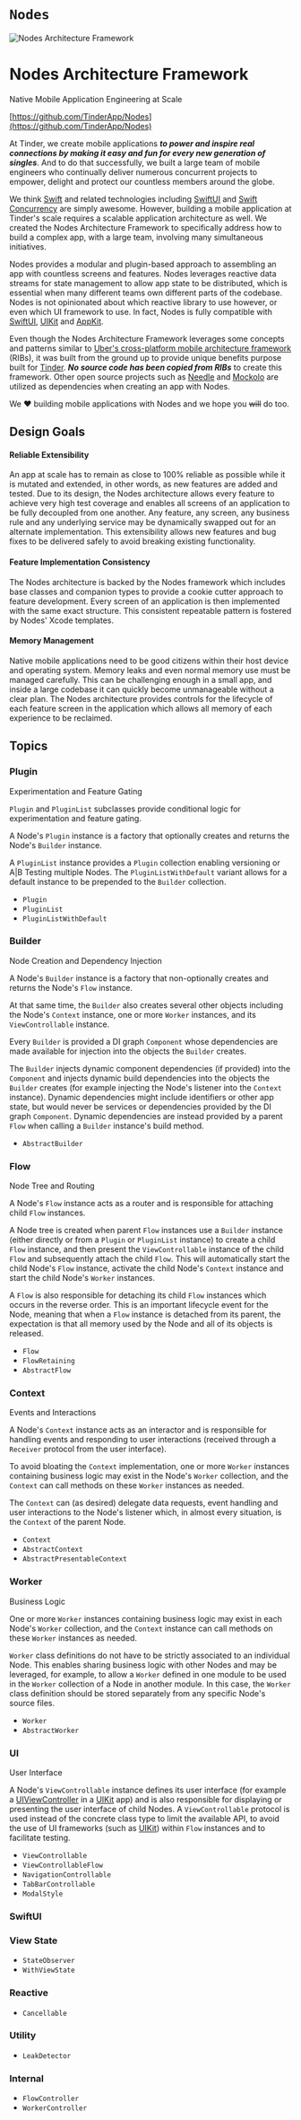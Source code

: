 # ``Nodes``

![Nodes Architecture Framework](Nodes)

# Nodes Architecture Framework

Native Mobile Application Engineering at Scale

[https://github.com/TinderApp/Nodes](https://github.com/TinderApp/Nodes)

At Tinder, we create mobile applications ***to power and inspire real connections by making it easy and fun for every new generation of singles***. And to do that successfully, we built a large team of mobile engineers who continually deliver numerous concurrent projects to empower, delight and protect our countless members around the globe.

We think [Swift](https://developer.apple.com/swift) and related technologies including [SwiftUI](https://developer.apple.com/xcode/swiftui) and [Swift Concurrency](https://developer.apple.com/documentation/swift/swift_standard_library/concurrency) are simply awesome. However, building a mobile application at Tinder's scale requires a scalable application architecture as well. We created the Nodes Architecture Framework to specifically address how to build a complex app, with a large team, involving many simultaneous initiatives.

Nodes provides a modular and plugin-based approach to assembling an app with countless screens and features. Nodes leverages reactive data streams for state management to allow app state to be distributed, which is essential when many different teams own different parts of the codebase. Nodes is not opinionated about which reactive library to use however, or even which UI framework to use. In fact, Nodes is fully compatible with [SwiftUI](https://developer.apple.com/documentation/swiftui), [UIKit](https://developer.apple.com/documentation/uikit) and [AppKit](https://developer.apple.com/documentation/appkit).

Even though the Nodes Architecture Framework leverages some concepts and patterns similar to [Uber's cross-platform mobile architecture framework](https://github.com/uber/RIBs) (RIBs), it was built from the ground up to provide unique benefits purpose built for [Tinder](https://github.com/tinder). ***No source code has been copied from RIBs*** to create this framework. Other open source projects such as [Needle](https://github.com/uber/needle) and [Mockolo](https://github.com/uber/mockolo) are utilized as dependencies when creating an app with Nodes.

We ❤️ building mobile applications with Nodes and we hope you ~~will~~ do too.

## Design Goals

#### Reliable Extensibility

An app at scale has to remain as close to 100% reliable as possible while it is mutated and extended, in other words, as new features are added and tested. Due to its design, the Nodes architecture allows every feature to achieve very high test coverage and enables all screens of an application to be fully decoupled from one another. Any feature, any screen, any business rule and any underlying service may be dynamically swapped out for an alternate implementation. This extensibility allows new features and bug fixes to be delivered safely to avoid breaking existing functionality.

#### Feature Implementation Consistency

The Nodes architecture is backed by the Nodes framework which includes base classes and companion types to provide a cookie cutter approach to feature development. Every screen of an application is then implemented with the same exact structure. This consistent repeatable pattern is fostered by Nodes' Xcode templates.

#### Memory Management

Native mobile applications need to be good citizens within their host device and operating system. Memory leaks and even normal memory use must be managed carefully. This can be challenging enough in a small app, and inside a large codebase it can quickly become unmanageable without a clear plan. The Nodes architecture provides controls for the lifecycle of each feature screen in the application which allows all memory of each experience to be reclaimed.

## Topics

### Plugin

Experimentation and Feature Gating

`Plugin` and `PluginList` subclasses provide conditional logic for experimentation and feature gating.

A Node's `Plugin` instance is a factory that optionally creates and returns the Node's `Builder` instance.

A `PluginList` instance provides a `Plugin` collection enabling versioning or A|B Testing multiple Nodes. The `PluginListWithDefault` variant allows for a default instance to be prepended to the `Builder` collection.

- ``Plugin``
- ``PluginList``
- ``PluginListWithDefault``

### Builder

Node Creation and Dependency Injection

A Node's `Builder` instance is a factory that non-optionally creates and returns the Node's `Flow` instance.

At that same time, the `Builder` also creates several other objects including the Node's `Context` instance, one or more `Worker` instances, and its ``ViewControllable`` instance.

Every `Builder` is provided a DI graph `Component` whose dependencies are made available for injection into the objects the `Builder` creates.

The `Builder` injects dynamic component dependencies (if provided) into the `Component` and injects dynamic build dependencies into the objects the `Builder` creates (for example injecting the Node's listener into the `Context` instance). Dynamic dependencies might include identifiers or other app state, but would never be services or dependencies provided by the DI graph `Component`. Dynamic dependencies are instead provided by a parent `Flow` when calling a `Builder` instance's build method.

- ``AbstractBuilder``

### Flow

Node Tree and Routing

A Node's `Flow` instance acts as a router and is responsible for attaching child `Flow` instances.

A Node tree is created when parent `Flow` instances use a `Builder` instance (either directly or from a `Plugin` or `PluginList` instance) to create a child `Flow` instance, and then present the ``ViewControllable`` instance of the child `Flow` and subsequently attach the child `Flow`. This will automatically start the child Node's `Flow` instance, activate the child Node's `Context` instance and start the child Node's `Worker` instances.

A `Flow` is also responsible for detaching its child `Flow` instances which occurs in the reverse order. This is an important lifecycle event for the Node, meaning that when a `Flow` instance is detached from its parent, the expectation is that all memory used by the Node and all of its objects is released.

- ``Flow``
- ``FlowRetaining``
- ``AbstractFlow``

### Context

Events and Interactions

A Node's `Context` instance acts as an interactor and is responsible for handling events and responding to user interactions (received through a `Receiver` protocol from the user interface).

To avoid bloating the `Context` implementation, one or more `Worker` instances containing business logic may exist in the Node's `Worker` collection, and the `Context` can call methods on these `Worker` instances as needed.

The `Context` can (as desired) delegate data requests, event handling and user interactions to the Node's listener which, in almost every situation, is the `Context` of the parent Node.

- ``Context``
- ``AbstractContext``
- ``AbstractPresentableContext``

### Worker

Business Logic

One or more `Worker` instances containing business logic may exist in each Node's `Worker` collection, and the `Context` instance can call methods on these `Worker` instances as needed.

`Worker` class definitions do not have to be strictly associated to an individual Node. This enables sharing business logic with other Nodes and may be leveraged, for example, to allow a `Worker` defined in one module to be used in the `Worker` collection of a Node in another module. In this case, the `Worker` class definition should be stored separately from any specific Node's source files.

- ``Worker``
- ``AbstractWorker``

### UI

User Interface

A Node's ``ViewControllable`` instance defines its user interface (for example a [UIViewController](https://developer.apple.com/documentation/uikit/uiviewcontroller) in a [UIKit](https://developer.apple.com/documentation/uikit) app) and is also responsible for displaying or presenting the user interface of child Nodes. A ``ViewControllable`` protocol is used instead of the concrete class type to limit the available API, to avoid the use of UI frameworks (such as [UIKit](https://developer.apple.com/documentation/uikit)) within `Flow` instances and to facilitate testing.

- ``ViewControllable``
- ``ViewControllableFlow``
- ``NavigationControllable``
- ``TabBarControllable``
- ``ModalStyle``

### SwiftUI


### View State

- ``StateObserver``
- ``WithViewState``

### Reactive

- ``Cancellable``

### Utility

- ``LeakDetector``

### Internal

- ``FlowController``
- ``WorkerController``

